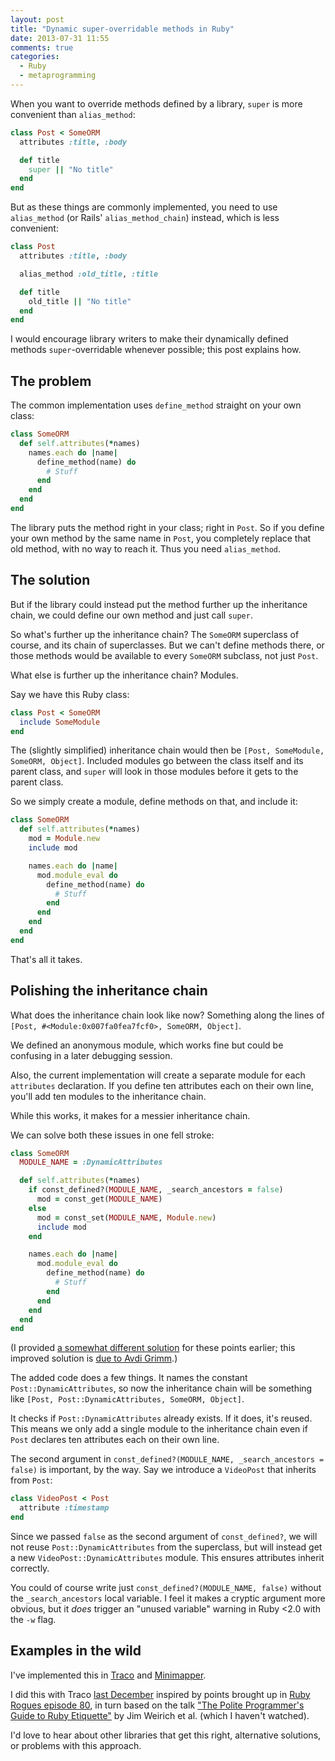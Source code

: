 ```yaml
---
layout: post
title: "Dynamic super-overridable methods in Ruby"
date: 2013-07-31 11:55
comments: true
categories:
  - Ruby
  - metaprogramming
---
```


When you want to override methods defined by a library, `super` is more convenient than `alias_method`:

``` ruby
class Post < SomeORM
  attributes :title, :body

  def title
    super || "No title"
  end
end
```

But as these things are commonly implemented, you need to use `alias_method` (or Rails' `alias_method_chain`) instead, which is less convenient:

``` ruby
class Post
  attributes :title, :body

  alias_method :old_title, :title

  def title
    old_title || "No title"
  end
end
```

I would encourage library writers to make their dynamically defined methods `super`-overridable whenever possible; this post explains how.


## The problem

The common implementation uses `define_method` straight on your own class:

``` ruby
class SomeORM
  def self.attributes(*names)
    names.each do |name|
      define_method(name) do
        # Stuff
      end
    end
  end
end
```

The library puts the method right in your class; right in `Post`. So if you define your own method by the same name in `Post`, you completely replace that old method, with no way to reach it. Thus you need `alias_method`.


## The solution

But if the library could instead put the method further up the inheritance chain, we could define our own method and just call `super`.

So what's further up the inheritance chain? The `SomeORM` superclass of course, and its chain of superclasses. But we can't define methods there, or those methods would be available to every `SomeORM` subclass, not just `Post`.

What else is further up the inheritance chain? Modules.

Say we have this Ruby class:

``` ruby
class Post < SomeORM
  include SomeModule
end
```

The (slightly simplified) inheritance chain would then be `[Post, SomeModule, SomeORM, Object]`. Included modules go between the class itself and its parent class, and `super` will look in those modules before it gets to the parent class.

So we simply create a module, define methods on that, and include it:

``` ruby
class SomeORM
  def self.attributes(*names)
    mod = Module.new
    include mod

    names.each do |name|
      mod.module_eval do
        define_method(name) do
          # Stuff
        end
      end
    end
  end
end
```

That's all it takes.


## Polishing the inheritance chain

What does the inheritance chain look like now? Something along the lines of `[Post, #<Module:0x007fa0fea7fcf0>, SomeORM, Object]`.

We defined an anonymous module, which works fine but could be confusing in a later debugging session.

Also, the current implementation will create a separate module for each `attributes` declaration. If you define ten attributes each on their own line, you'll add ten modules to the inheritance chain.

While this works, it makes for a messier inheritance chain.

We can solve both these issues in one fell stroke:

``` ruby
class SomeORM
  MODULE_NAME = :DynamicAttributes

  def self.attributes(*names)
    if const_defined?(MODULE_NAME, _search_ancestors = false)
      mod = const_get(MODULE_NAME)
    else
      mod = const_set(MODULE_NAME, Module.new)
      include mod
    end

    names.each do |name|
      mod.module_eval do
        define_method(name) do
          # Stuff
        end
      end
    end
  end
end
```

(I provided [a somewhat different solution](https://github.com/henrik/octopress/blob/321f5b6fee282e8b6c99a828a5dc661d010b583b/source/_posts/2013-07-31-dsom.markdown) for these points earlier; this improved solution is [due to Avdi Grimm](https://gist.github.com/avdi/6123055).)

The added code does a few things. It names the constant `Post::DynamicAttributes`, so now the inheritance chain will be something like `[Post, Post::DynamicAttributes, SomeORM, Object]`.

It checks if `Post::DynamicAttributes` already exists. If it does, it's reused. This means we only add a single module to the inheritance chain even if `Post` declares ten attributes each on their own line.

The second argument in `const_defined?(MODULE_NAME, _search_ancestors = false)` is important, by the way. Say we introduce a `VideoPost` that inherits from `Post`:

``` ruby
class VideoPost < Post
  attribute :timestamp
end
```

Since we passed `false` as the second argument of `const_defined?`, we will not reuse `Post::DynamicAttributes` from the superclass, but will instead get a new `VideoPost::DynamicAttributes` module. This ensures attributes inherit correctly.

You could of course write just `const_defined?(MODULE_NAME, false)` without the `_search_ancestors` local variable. I feel it makes a cryptic argument more obvious, but it *does* trigger an "unused variable" warning in Ruby &lt;2.0 with the `-w` flag.


## Examples in the wild

I've implemented this in [Traco](https://github.com/barsoom/traco/blob/master/lib/traco/translates.rb) and [Minimapper](https://github.com/joakimk/minimapper/commit/e3ebe9d3148a26c51d81ddc03a3cab567a65ba46).

I did this with Traco [last December](https://twitter.com/henrik/status/275278555166945281) inspired by points brought up in [Ruby Rogues episode 80](http://rubyrogues.com/080-rr-practical-metaprogramming-with-steven-harms/), in turn based on the talk ["The Polite Programmer's Guide to Ruby Etiquette"](http://www.confreaks.com/videos/374-rubyconf2010-the-polite-programmer-s-guide-to-ruby-etiquette) by Jim Weirich et al. (which I haven't watched).

I'd love to hear about other libraries that get this right, alternative solutions, or problems with this approach.
